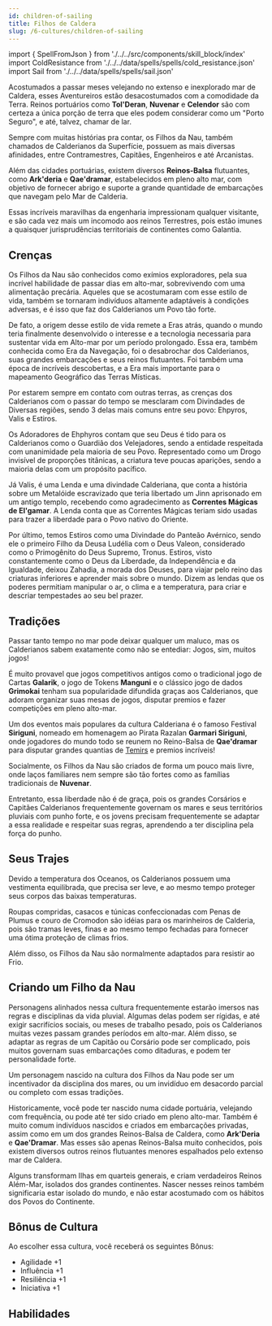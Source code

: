 ```yaml
---
id: children-of-sailing
title: Filhos de Caldera
slug: /6-cultures/children-of-sailing
---
```


import { SpellFromJson } from './../../src/components/skill_block/index'
import ColdResistance from './../../data/spells/spells/cold_resistance.json'
import Sail from './../../data/spells/spells/sail.json'

Acostumados a passar meses velejando no extenso e inexplorado mar de Caldera, esses Aventureiros estão desacostumados com a comodidade da Terra.
Reinos portuários como **Tol'Deran**, **Nuvenar** e **Celendor** são com certeza a única porção de terra que eles podem considerar como um "Porto Seguro", e até, talvez, chamar de lar.

Sempre com muitas histórias pra contar, os Filhos da Nau, também chamados de Calderianos da Superfície, possuem as mais diversas afinidades, entre Contramestres, Capitães, Engenheiros e até Arcanistas.

Além das cidades portuárias, existem diversos **Reinos-Balsa** flutuantes, como **Ark'deria** e **Qae'dramar**, estabelecidos em pleno alto mar, com objetivo de fornecer abrigo e suporte a grande quantidade de embarcações que navegam pelo Mar de Calderia.

Essas incríveis maravilhas da engenharia impressionam qualquer visitante, e são cada vez mais um incomodo aos reinos Terrestres, pois estão imunes a quaisquer jurisprudências territoriais de continentes como Galantia.

## Crenças

Os Filhos da Nau são conhecidos como exímios exploradores, pela sua incrível habilidade de passar dias em alto-mar, sobrevivendo com uma alimentação precária. Aqueles que se acostumaram com esse estilo de vida, também se tornaram indivíduos altamente adaptáveis à condições adversas, e é isso que faz dos Calderianos um Povo tão forte.

De fato, a origem desse estilo de vida remete a Eras atrás, quando o mundo teria finalmente desenvolvido o interesse e a tecnologia necessaria para sustentar vida em Alto-mar por um período prolongado.
Essa era, também conhecida como Era da Navegação, foi o desabrochar dos Calderianos, suas grandes embarcações e seus reinos flutuantes.
Foi também uma época de incríveis descobertas, e a Era mais importante para o mapeamento Geográfico das Terras Místicas.

Por estarem sempre em contato com outras terras, as crenças dos Calderianos com o passar do tempo se mesclaram com Divindades de Diversas regiões, sendo 3 delas mais comuns entre seu povo: Ehpyros, Valis e Estiros.

Os Adoradores de Ehphyros contam que seu Deus é tido para os Calderianos como o Guardião dos Velejadores, sendo a entidade respeitada com unanimidade pela maioria de seu Povo. Representado como um Drogo invisível de proporções titânicas, a criatura teve poucas aparições, sendo a maioria delas com um propósito pacífico.

Já Valis, é uma Lenda e uma divindade Calderiana, que conta a história sobre um Metalóide escravizado que teria libertado um Jinn aprisonado em um antigo templo, recebendo como agradecimento as **Correntes Mágicas de El'gamar**. A Lenda conta que as Correntes Mágicas teriam sido usadas para trazer a liberdade para o Povo nativo do Oriente.

Por último, temos Estiros como uma Divindade do Panteão Avérnico, sendo ele o primeiro Filho da Deusa Ludélia com o Deus Valeon, considerado como o Primogênito do Deus Supremo, Tronus.
Estiros, visto constantemente como o Deus da Liberdade, da Independência e da Igualdade, deixou Zahadia, a morada dos Deuses, para viajar pelo reino das criaturas inferiores e aprender mais sobre o mundo. Dizem as lendas que os poderes permitiam manipular o ar, o clima e a temperatura, para criar e descriar tempestades ao seu bel prazer.

## Tradições

Passar tanto tempo no mar pode deixar qualquer um maluco, mas os Calderianos sabem exatamente como não se entediar: Jogos, sim, muitos jogos!

É muito provavel que jogos competitivos antigos como o tradicional jogo de Cartas **Galarik**, o jogo de Tokens **Manguni** e o clássico jogo de dados **Grimokai** tenham sua popularidade difundida graças aos Calderianos, que adoram organizar suas mesas de jogos, disputar premios e fazer competições em pleno alto-mar.

Um dos eventos mais populares da cultura Calderiana é o famoso Festival **Siriguni**, nomeado em homenagem ao Pirata Razalan **Garmari Siriguni**, onde jogadores do mundo todo se reunem no Reino-Balsa de **Qae'dramar** para disputar grandes quantias de [Temirs](/docs/2-sheet-creation/money) e premios incríveis!

Socialmente, os Filhos da Nau são criados de forma um pouco mais livre, onde laços familiares nem sempre são tão fortes como as famílias tradicionais de **Nuvenar**.

Entretanto, essa liberdade não é de graça, pois os grandes Corsários e Capitães Calderianos frequentemente governam os mares e seus territórios pluviais com punho forte, e os jovens precisam frequentemente se adaptar a essa realidade e respeitar suas regras, aprendendo a ter disciplina pela força do punho.

## Seus Trajes

Devido a temperatura dos Oceanos, os Calderianos possuem uma vestimenta equilibrada, que precisa ser leve, e ao mesmo tempo proteger seus corpos das baixas temperaturas.

Roupas compridas, casacos e túnicas confeccionadas com Penas de Plumus e couro de Cromodon são idéias para os marinheiros de Calderia, pois são tramas leves, finas e ao mesmo tempo fechadas para fornecer uma ótima proteção de climas frios.

Além disso, os Filhos da Nau são normalmente adaptados para resistir ao Frio.

## Criando um Filho da Nau

Personagens alinhados nessa cultura frequentemente estarão imersos nas regras e disciplinas da vida pluvial. Algumas delas podem ser rígidas, e até exigir sacrifícios sociais, ou meses de trabalho pesado, pois os Calderianos muitas vezes passam grandes períodos em alto-mar.
Além disso, se adaptar as regras de um Capitão ou Corsário pode ser complicado, pois muitos governam suas embarcações como ditaduras, e podem ter personalidade forte.

Um personagem nascido na cultura dos Filhos da Nau pode ser um incentivador da disciplina dos mares, ou um invidíduo em desacordo parcial ou completo com essas tradições.

Historicamente, você pode ter nascido numa cidade portuária, velejando com frequência, ou pode até ter sido criado em pleno alto-mar. Também é muito comum indivíduos nascidos e criados em embarcações privadas, assim como em um dos grandes Reinos-Balsa de Caldera, como **Ark'Deria** e **Qae'Dramar**.
Mas esses são apenas Reinos-Balsa muito conhecidos, pois existem diversos outros reinos flutuantes menores espalhados pelo extenso mar de Caldera.

Alguns transformam Ilhas em quarteis generais, e criam verdadeiros Reinos Além-Mar, isolados dos grandes continentes. Nascer nesses reinos também significaria estar isolado do mundo, e não estar acostumado com os hábitos dos Povos do Continente.

## Bônus de Cultura

Ao escolher essa cultura, você receberá os seguintes Bônus:

- Agilidade +1
- Influência +1
- Resiliência +1
- Iniciativa +1

## Habilidades

<SpellFromJson spellData={ColdResistance} />
<SpellFromJson spellData={Sail} />
